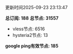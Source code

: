 更新时间2025-09-23 23:13:47

**总订阅: 188**
**总节点: 31557**
- vless节点: 6516
- hysteria2节点: 13

**google ping有效节点: 185**
